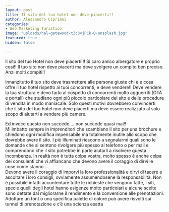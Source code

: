 ```yaml
---
layout: post
title: Il sito del tuo hotel non deve piacerti!!
author: Alessandro Cipriani
categories:
- Web Marketing Turistico
image: "uploads/hal-gatewood-tZc3vjPCk-Q-unsplash.jpg"
featured: true
hidden: false

---
```

Il sito del tuo Hotel non deve piacerti!!! 
Si caro amico albergatore è proprio cosi!! Il tuo sito non deve piacerti ma deve svolgere un compito ben preciso. 
Anzi molti compiti!!<br>
<p>
Innanzitutto il tuo sito deve trasmettere alle persone giuste chi è e cosa offre il tuo hotel rispetto ai tuoi concorrenti, e deve vendere!!
Deve vendere la tua struttura e devo farlo al cospetto di concorrenti molto agguerriti (OTA e portali) che studiano ogni più piccolo particolare del sito e delle procedure di vendita in modo maniacale. 
Solo questi motivi dovrebbero convincerti che il sito del tuo hotel non deve piacerti ma deve essere realizzato al solo scopo di aiutarti a vendere più camere.</p>
Ed invece questo non succede…..non succede quasi mai!!<br>
Mi imbatto sempre in imprenditori che scambiano il sito per una brochure e chiedono ogni modifica impensabile ma totalmente inutile allo scopo che dovrebbe avere il sito. I più illuminati riescono a segnalarmi quali sono le domande che si sentono rivolgere più spesso al telefono o per mail e comprendono che il sito potrebbe in parte aiutarli a risolvere questa incombenza.
In realtà non è tutta colpa vostra, molto spesso è anche colpa dei consulenti che vi affiancano che devono avere il coraggio di dirvi le cose come stanno….<br>
Devono avere il coraggio di imporvi la loro professionalità e dirvi di tacere e ascoltare i loro consigli, ovviamente assumendosene la responsabilità.
Non è possibile infatti accontentare tutte le richieste che vengono fatte, i siti, specie quelli degli hotel hanno esigenze molto particolari e alcune scelte sono dettate dal migliorarne il rendimento e la conversione alle prenotazioni. Adottare un font o una specifica palette di colore può avere risvolti sui tunnel di prenotazione e c’è una scienza esatta 